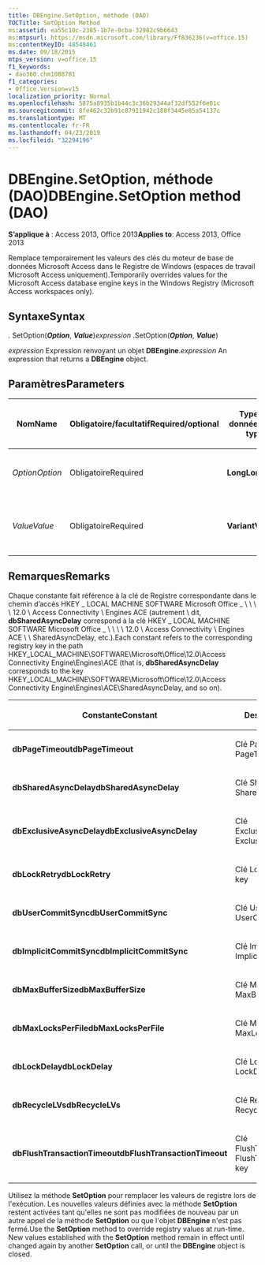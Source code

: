 ```yaml
---
title: DBEngine.SetOption, méthode (DAO)
TOCTitle: SetOption Method
ms:assetid: ea55c10c-2385-1b7e-0cba-32982c9b6643
ms:mtpsurl: https://msdn.microsoft.com/library/Ff836236(v=office.15)
ms:contentKeyID: 48548461
ms.date: 09/18/2015
mtps_version: v=office.15
f1_keywords:
- dao360.chm1088781
f1_categories:
- Office.Version=v15
localization_priority: Normal
ms.openlocfilehash: 5875a8935b1b44c3c36b29344af32df552f6e01c
ms.sourcegitcommit: 8fe462c32b91c87911942c188f3445e85a54137c
ms.translationtype: MT
ms.contentlocale: fr-FR
ms.lasthandoff: 04/23/2019
ms.locfileid: "32294196"
---
```

# <a name="dbenginesetoption-method-dao"></a><span data-ttu-id="271f3-102">DBEngine.SetOption, méthode (DAO)</span><span class="sxs-lookup"><span data-stu-id="271f3-102">DBEngine.SetOption method (DAO)</span></span>

<span data-ttu-id="271f3-103">**S’applique à** : Access 2013, Office 2013</span><span class="sxs-lookup"><span data-stu-id="271f3-103">**Applies to**: Access 2013, Office 2013</span></span>

<span data-ttu-id="271f3-104">Remplace temporairement les valeurs des clés du moteur de base de données Microsoft Access dans le Registre de Windows (espaces de travail Microsoft Access uniquement).</span><span class="sxs-lookup"><span data-stu-id="271f3-104">Temporarily overrides values for the Microsoft Access database engine keys in the Windows Registry (Microsoft Access workspaces only).</span></span>

## <a name="syntax"></a><span data-ttu-id="271f3-105">Syntaxe</span><span class="sxs-lookup"><span data-stu-id="271f3-105">Syntax</span></span>

<span data-ttu-id="271f3-106">*.* SetOption(***Option***, ***Value***)</span><span class="sxs-lookup"><span data-stu-id="271f3-106">*expression* .SetOption(***Option***, ***Value***)</span></span>

<span data-ttu-id="271f3-107">*expression* Expression renvoyant un objet **DBEngine**.</span><span class="sxs-lookup"><span data-stu-id="271f3-107">*expression* An expression that returns a **DBEngine** object.</span></span>

## <a name="parameters"></a><span data-ttu-id="271f3-108">Paramètres</span><span class="sxs-lookup"><span data-stu-id="271f3-108">Parameters</span></span>

<table>
<colgroup>
<col style="width: 25%" />
<col style="width: 25%" />
<col style="width: 25%" />
<col style="width: 25%" />
</colgroup>
<thead>
<tr class="header">
<th><p><span data-ttu-id="271f3-109">Nom</span><span class="sxs-lookup"><span data-stu-id="271f3-109">Name</span></span></p></th>
<th><p><span data-ttu-id="271f3-110">Obligatoire/facultatif</span><span class="sxs-lookup"><span data-stu-id="271f3-110">Required/optional</span></span></p></th>
<th><p><span data-ttu-id="271f3-111">Type de données</span><span class="sxs-lookup"><span data-stu-id="271f3-111">Data type</span></span></p></th>
<th><p><span data-ttu-id="271f3-112">Description</span><span class="sxs-lookup"><span data-stu-id="271f3-112">Description</span></span></p></th>
</tr>
</thead>
<tbody>
<tr class="odd">
<td><p><span data-ttu-id="271f3-113"><em>Option</em></span><span class="sxs-lookup"><span data-stu-id="271f3-113"><em>Option</em></span></span></p></td>
<td><p><span data-ttu-id="271f3-114">Obligatoire</span><span class="sxs-lookup"><span data-stu-id="271f3-114">Required</span></span></p></td>
<td><p><span data-ttu-id="271f3-115"><strong>Long</strong></span><span class="sxs-lookup"><span data-stu-id="271f3-115"><strong>Long</strong></span></span></p></td>
<td><p><span data-ttu-id="271f3-116">Constante décrite dans les Notes.</span><span class="sxs-lookup"><span data-stu-id="271f3-116">A constant as described in Remarks.</span></span></p></td>
</tr>
<tr class="even">
<td><p><span data-ttu-id="271f3-117"><em>Value</em></span><span class="sxs-lookup"><span data-stu-id="271f3-117"><em>Value</em></span></span></p></td>
<td><p><span data-ttu-id="271f3-118">Obligatoire</span><span class="sxs-lookup"><span data-stu-id="271f3-118">Required</span></span></p></td>
<td><p><span data-ttu-id="271f3-119"><strong>Variant</strong></span><span class="sxs-lookup"><span data-stu-id="271f3-119"><strong>Variant</strong></span></span></p></td>
<td><p><span data-ttu-id="271f3-120">Valeur à définir pour l’option.</span><span class="sxs-lookup"><span data-stu-id="271f3-120">The value that you want to set option to.</span></span></p></td>
</tr>
</tbody>
</table>


## <a name="remarks"></a><span data-ttu-id="271f3-121">Remarques</span><span class="sxs-lookup"><span data-stu-id="271f3-121">Remarks</span></span>

<span data-ttu-id="271f3-122">Chaque constante fait référence à la clé de Registre correspondante dans le chemin d’accès HKEY \_ LOCAL MACHINE SOFTWARE Microsoft Office \_ \\ \\ \\ \\ 12.0 \\ Access Connectivity \\ Engines ACE (autrement \\ dit, **dbSharedAsyncDelay** correspond à la clé HKEY \_ LOCAL MACHINE SOFTWARE Microsoft Office \_ \\ \\ \\ \\ 12.0 \\ Access Connectivity \\ Engines ACE \\ \\ SharedAsyncDelay, etc.).</span><span class="sxs-lookup"><span data-stu-id="271f3-122">Each constant refers to the corresponding registry key in the path HKEY\_LOCAL\_MACHINE\\SOFTWARE\\Microsoft\\Office\\12.0\\Access Connectivity Engine\\Engines\\ACE (that is, **dbSharedAsyncDelay** corresponds to the key HKEY\_LOCAL\_MACHINE\\SOFTWARE\\Microsoft\\Office\\12.0\\Access Connectivity Engine\\Engines\\ACE\\SharedAsyncDelay, and so on).</span></span>

<table>
<colgroup>
<col style="width: 50%" />
<col style="width: 50%" />
</colgroup>
<thead>
<tr class="header">
<th><p><span data-ttu-id="271f3-123">Constante</span><span class="sxs-lookup"><span data-stu-id="271f3-123">Constant</span></span></p></th>
<th><p><span data-ttu-id="271f3-124">Description</span><span class="sxs-lookup"><span data-stu-id="271f3-124">Description</span></span></p></th>
</tr>
</thead>
<tbody>
<tr class="odd">
<td><p><span data-ttu-id="271f3-125"><strong>dbPageTimeout</strong></span><span class="sxs-lookup"><span data-stu-id="271f3-125"><strong>dbPageTimeout</strong></span></span></p></td>
<td><p><span data-ttu-id="271f3-126">Clé PageTimeout</span><span class="sxs-lookup"><span data-stu-id="271f3-126">The PageTimeout key</span></span></p></td>
</tr>
<tr class="even">
<td><p><span data-ttu-id="271f3-127"><strong>dbSharedAsyncDelay</strong></span><span class="sxs-lookup"><span data-stu-id="271f3-127"><strong>dbSharedAsyncDelay</strong></span></span></p></td>
<td><p><span data-ttu-id="271f3-128">Clé SharedAsyncDelay</span><span class="sxs-lookup"><span data-stu-id="271f3-128">The SharedAsyncDelay key</span></span></p></td>
</tr>
<tr class="odd">
<td><p><span data-ttu-id="271f3-129"><strong>dbExclusiveAsyncDelay</strong></span><span class="sxs-lookup"><span data-stu-id="271f3-129"><strong>dbExclusiveAsyncDelay</strong></span></span></p></td>
<td><p><span data-ttu-id="271f3-130">Clé ExclusiveAsyncDelay</span><span class="sxs-lookup"><span data-stu-id="271f3-130">The ExclusiveAsyncDelay key</span></span></p></td>
</tr>
<tr class="even">
<td><p><span data-ttu-id="271f3-131"><strong>dbLockRetry</strong></span><span class="sxs-lookup"><span data-stu-id="271f3-131"><strong>dbLockRetry</strong></span></span></p></td>
<td><p><span data-ttu-id="271f3-132">Clé LockRetry</span><span class="sxs-lookup"><span data-stu-id="271f3-132">The LockRetry key</span></span></p></td>
</tr>
<tr class="odd">
<td><p><span data-ttu-id="271f3-133"><strong>dbUserCommitSync</strong></span><span class="sxs-lookup"><span data-stu-id="271f3-133"><strong>dbUserCommitSync</strong></span></span></p></td>
<td><p><span data-ttu-id="271f3-134">Clé UserCommitSync</span><span class="sxs-lookup"><span data-stu-id="271f3-134">The UserCommitSync key</span></span></p></td>
</tr>
<tr class="even">
<td><p><span data-ttu-id="271f3-135"><strong>dbImplicitCommitSync</strong></span><span class="sxs-lookup"><span data-stu-id="271f3-135"><strong>dbImplicitCommitSync</strong></span></span></p></td>
<td><p><span data-ttu-id="271f3-136">Clé ImplicitCommitSync</span><span class="sxs-lookup"><span data-stu-id="271f3-136">The ImplicitCommitSync key</span></span></p></td>
</tr>
<tr class="odd">
<td><p><span data-ttu-id="271f3-137"><strong>dbMaxBufferSize</strong></span><span class="sxs-lookup"><span data-stu-id="271f3-137"><strong>dbMaxBufferSize</strong></span></span></p></td>
<td><p><span data-ttu-id="271f3-138">Clé MaxBufferSize</span><span class="sxs-lookup"><span data-stu-id="271f3-138">The MaxBufferSize key</span></span></p></td>
</tr>
<tr class="even">
<td><p><span data-ttu-id="271f3-139"><strong>dbMaxLocksPerFile</strong></span><span class="sxs-lookup"><span data-stu-id="271f3-139"><strong>dbMaxLocksPerFile</strong></span></span></p></td>
<td><p><span data-ttu-id="271f3-140">Clé MaxLocksPerFile</span><span class="sxs-lookup"><span data-stu-id="271f3-140">The MaxLocksPerFile key</span></span></p></td>
</tr>
<tr class="odd">
<td><p><span data-ttu-id="271f3-141"><strong>dbLockDelay</strong></span><span class="sxs-lookup"><span data-stu-id="271f3-141"><strong>dbLockDelay</strong></span></span></p></td>
<td><p><span data-ttu-id="271f3-142">Clé LockDelay</span><span class="sxs-lookup"><span data-stu-id="271f3-142">The LockDelay key</span></span></p></td>
</tr>
<tr class="even">
<td><p><span data-ttu-id="271f3-143"><strong>dbRecycleLVs</strong></span><span class="sxs-lookup"><span data-stu-id="271f3-143"><strong>dbRecycleLVs</strong></span></span></p></td>
<td><p><span data-ttu-id="271f3-144">Clé RecycleLVs</span><span class="sxs-lookup"><span data-stu-id="271f3-144">The RecycleLVs key</span></span></p></td>
</tr>
<tr class="odd">
<td><p><span data-ttu-id="271f3-145"><strong>dbFlushTransactionTimeout</strong></span><span class="sxs-lookup"><span data-stu-id="271f3-145"><strong>dbFlushTransactionTimeout</strong></span></span></p></td>
<td><p><span data-ttu-id="271f3-146">Clé FlushTransactionTimeout</span><span class="sxs-lookup"><span data-stu-id="271f3-146">The FlushTransactionTimeout key</span></span></p></td>
</tr>
</tbody>
</table>


<span data-ttu-id="271f3-p101">Utilisez la méthode **SetOption** pour remplacer les valeurs de registre lors de l'exécution. Les nouvelles valeurs définies avec la méthode **SetOption** restent activées tant qu'elles ne sont pas modifiées de nouveau par un autre appel de la méthode **SetOption** ou que l'objet **DBEngine** n'est pas fermé.</span><span class="sxs-lookup"><span data-stu-id="271f3-p101">Use the **SetOption** method to override registry values at run-time. New values established with the **SetOption** method remain in effect until changed again by another **SetOption** call, or until the **DBEngine** object is closed.</span></span>

